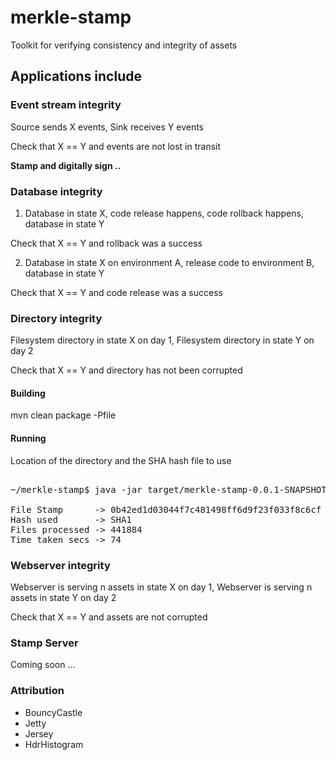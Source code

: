 # merkle-stamp
Toolkit for verifying consistency and integrity of assets

## Applications include

### Event stream integrity

Source sends X events, Sink receives Y events

Check that X == Y and events are not lost in transit

**Stamp and digitally sign ..**


### Database integrity

1) Database in state X, code release happens, code rollback happens, database in state Y

Check that X == Y and rollback was a success

2) Database in state X on environment A, release code to environment B, database in state Y

Check that X == Y and code release was a success


### Directory integrity

Filesystem directory in state X on day 1, Filesystem directory in state Y on day 2

Check that X == Y and directory has not been corrupted

#### Building

mvn clean package -Pfile

#### Running

Location of the directory and the SHA hash file to use

<pre> 
~/merkle-stamp$ java -jar target/merkle-stamp-0.0.1-SNAPSHOT.jar /home/pt SHA1

File Stamp      -> 0b42ed1d03044f7c481498ff6d9f23f033f8c6cf
Hash used       -> SHA1
Files processed -> 441884
Time taken secs -> 74
</pre>

### Webserver integrity

Webserver is serving n assets in state X on day 1, Webserver is serving n assets in state Y on day 2

Check that X == Y and assets are not corrupted


### Stamp Server

Coming soon ...


### Attribution

* BouncyCastle
* Jetty
* Jersey
* HdrHistogram

